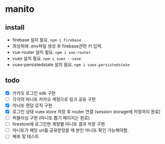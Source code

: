 # manito

## install
- firebase 설치 필요.
  `npm i firebase`
- 최상위에 .env파일 생성 후 firebase관련 키 입력.
- vue-router 설치 필요.
  `npm i vue-router`
- vuex 설치 필요.
  `npm i vuex --save`
- vuex-persistedstate 설치 필요.
  `npm i vuex-persistedstate`


## todo
- [x] 카카오 로그인 sdk 구현
- [ ] 각각의 마니또 카카오 계정으로 링크 공유 구현
- [x] 마니또 랜덤 로직 구현
- [x] 로그인 상태 vuex store 저장 후 router 연결 (session storage에 저장까지 완료)
- [ ] 퍼블리싱 구현 (마니또 뽑기 페이지는 완료)
- [ ] firestore에 로그인한 계정별 마니또 결과 저장 구현
- [ ] 마니또가 해당 uri를 공유받았을 때 본인 마니또 확인 가능해야함.
- [ ] 배포 및 테스트 
